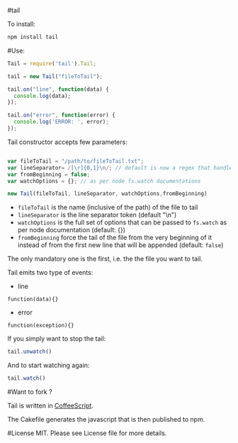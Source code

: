 #tail

To install:

```bash
npm install tail
```

#Use:
```javascript
Tail = require('tail').Tail;

tail = new Tail("fileToTail");

tail.on("line", function(data) {
  console.log(data);
});

tail.on("error", function(error) {
  console.log('ERROR: ', error);
});
````

Tail constructor accepts few parameters:

```javascript

var fileToTail = "/path/to/fileToTail.txt";
var lineSeparator= /[\r]{0,1}\n/; // default is now a regex that handle linux/mac (9+)/windows
var fromBeginning = false;
var watchOptions = {}; // as per node fs.watch documentations

new Tail(fileToTail, lineSeparator, watchOptions,fromBeginning)
```

* `fileToTail` is the name (inclusive of the path) of the file to tail
* `lineSeparator` is the line separator token (default "\n")
* `watchOptions` is the full set of options that can be passed to `fs.watch` as per node documentation (default: {})
* `fromBeginning` force the tail of the file from the very beginning of it instead of from the first new line that will be appended (default: `false`)

The only mandatory one is the first, i.e. the the file you want to tail.

Tail emits two type of events:

* line
```
function(data){}
```
* error
```
function(exception){}
```

If you simply want to stop the tail:

```javascript
tail.unwatch()
```

And to start watching again:
```javascript
tail.watch()
```

#Want to fork ?

Tail is written in [CoffeeScript](http://jashkenas.github.com/coffee-script/).

The Cakefile generates the javascript that is then published to npm.

#License
MIT. Please see License file for more details.
